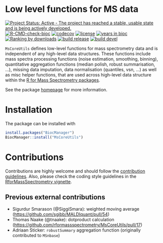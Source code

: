 # Low level functions for MS data

[![Project Status: Active - The project has reached a stable, usable state and is being actively developed.](http://www.repostatus.org/badges/latest/active.svg)](http://www.repostatus.org/#active)
[![R-CMD-check-bioc](https://github.com/RforMassSpectrometry/MsCoreUtils/workflows/R-CMD-check-bioc/badge.svg)](https://github.com/RforMassSpectrometry/MsCoreUtils/actions?query=workflow%3AR-CMD-check-bioc)
[![codecov](https://codecov.io/gh/rformassspectrometry/MsCoreUtils/branch/main/graph/badge.svg?token=sv2V5zQjib)](https://codecov.io/gh/rformassspectrometry/MsCoreUtils)
[![license](https://img.shields.io/badge/license-Artistic--2.0-brightgreen.svg)](https://opensource.org/licenses/Artistic-2.0)
[![years in bioc](http://bioconductor.org/shields/years-in-bioc/MsCoreUtils.svg)](https://bioconductor.org/packages/release/bioc/html/MsCoreUtils.html)
[![Ranking by downloads](http://bioconductor.org/shields/downloads/release/MsCoreUtils.svg)](https://bioconductor.org/packages/stats/bioc/MsCoreUtils/)
[![build release](http://bioconductor.org/shields/build/release/bioc/MsCoreUtils.svg)](https://bioconductor.org/checkResults/release/bioc-LATEST/MsCoreUtils/)
[![build devel](http://bioconductor.org/shields/build/devel/bioc/MsCoreUtils.svg)](https://bioconductor.org/checkResults/devel/bioc-LATEST/MsCoreUtils/)


`MsCoreUtils` defines low-level functions for mass spectrometry data and is
independent of any high-level data structures.
These functions include mass spectra processing functions
(noise estimation, smoothing, binning),
quantitative aggregation functions (median polish, robust summarisation, ...),
missing data imputation, data normalisation (quantiles, vsn, ...)
as well as misc helper functions, that are used across high-level
data structure within the
[R for Mass Spectrometry packages](https://www.rformassspectrometry.org/pkgs/).

See the package [homepage](https://rformassspectrometry.github.io/MsCoreUtils)
for more information.


# Installation

The package can be installed with

```r
install.packages("BiocManager")
BiocManager::install("MsCoreUtils")
```


# Contributions

Contributions are highly welcome and should follow the [contribution
guidelines](https://rformassspectrometry.github.io/RforMassSpectrometry/articles/RforMassSpectrometry.html#contributions).
Also, please check the coding style guidelines in the [RforMassSpectrometry
vignette](https://rformassspectrometry.github.io/RforMassSpectrometry/articles/RforMassSpectrometry.html).


## Previous external contributions

- Sigurdur Smarason (@SiggiSmara): weighted moving average (https://github.com/sgibb/MALDIquant/pull/54)
- Thomas Naake (@tnaake): dotproduct calculation (https://github.com/rformassspectrometry/MsCoreUtils/pull/17)
- Adriaan Sticker: `robustSummary` aggregation function (originally contributed to `MSnbase`)
